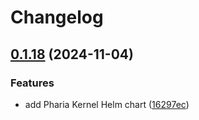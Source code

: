 # Changelog

## [0.1.18](https://github.com/Aleph-Alpha/pharia-kernel/compare/pharia-kernel-v0.1.17...pharia-kernel-v0.1.18) (2024-11-04)


### Features

* add Pharia Kernel Helm chart ([16297ec](https://github.com/Aleph-Alpha/pharia-kernel/commit/16297ec4bdde755506cc2c0c32d99d3e369900bf))
